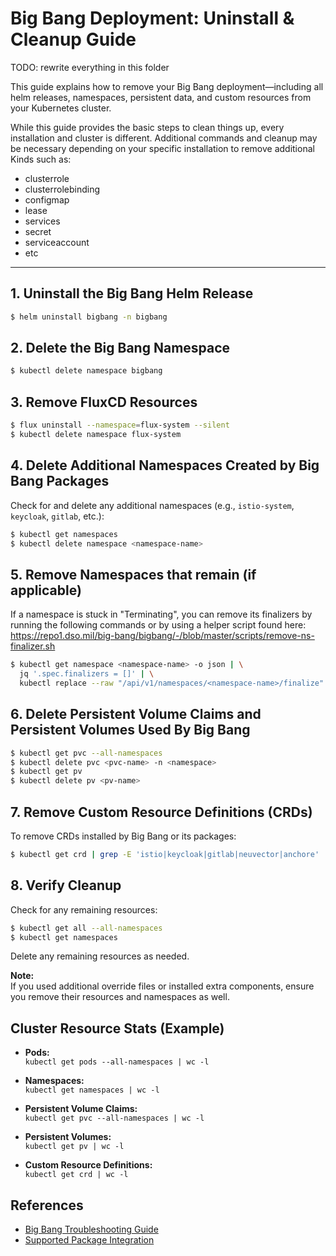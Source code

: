 # Big Bang Deployment: Uninstall & Cleanup Guide

TODO: rewrite everything in this folder

This guide explains how to remove your Big Bang deployment—including all helm releases, namespaces, persistent data, and custom resources from your Kubernetes cluster.

While this guide provides the basic steps to clean things up, every installation and cluster is different.  Additional commands and cleanup may be necessary depending on your specific installation to remove additional Kinds such as:

* clusterrole
* clusterrolebinding
* configmap
* lease
* services
* secret
* serviceaccount
* etc

---

## 1. Uninstall the Big Bang Helm Release

```bash
$ helm uninstall bigbang -n bigbang
```

## 2. Delete the Big Bang Namespace

```bash
$ kubectl delete namespace bigbang
```

## 3. Remove FluxCD Resources 

```bash
$ flux uninstall --namespace=flux-system --silent
$ kubectl delete namespace flux-system
```

## 4. Delete Additional Namespaces Created by Big Bang Packages

Check for and delete any additional namespaces (e.g., `istio-system`, `keycloak`, `gitlab`, etc.):

```bash
$ kubectl get namespaces
$ kubectl delete namespace <namespace-name>
```

## 5. Remove Namespaces that remain (if applicable)

If a namespace is stuck in "Terminating", you can remove its finalizers by running the following commands or by using a helper script found here: https://repo1.dso.mil/big-bang/bigbang/-/blob/master/scripts/remove-ns-finalizer.sh

```bash
$ kubectl get namespace <namespace-name> -o json | \
  jq '.spec.finalizers = []' | \
  kubectl replace --raw "/api/v1/namespaces/<namespace-name>/finalize" -f -
```

## 6. Delete Persistent Volume Claims and Persistent Volumes Used By Big Bang

```bash
$ kubectl get pvc --all-namespaces
$ kubectl delete pvc <pvc-name> -n <namespace>
$ kubectl get pv
$ kubectl delete pv <pv-name>
```

## 7. Remove Custom Resource Definitions (CRDs)

To remove CRDs installed by Big Bang or its packages:

```bash
$ kubectl get crd | grep -E 'istio|keycloak|gitlab|neuvector|anchore' | awk '{print $1}' | xargs kubectl delete crd
```

## 8. Verify Cleanup

Check for any remaining resources:

```bash
$ kubectl get all --all-namespaces
$ kubectl get namespaces
```

Delete any remaining resources as needed.

**Note:**  
If you used additional override files or installed extra components, ensure you remove their resources and namespaces as well.

## Cluster Resource Stats (Example)

- **Pods:**  
  `kubectl get pods --all-namespaces | wc -l`

- **Namespaces:**  
  `kubectl get namespaces | wc -l`

- **Persistent Volume Claims:**  
  `kubectl get pvc --all-namespaces | wc -l`

- **Persistent Volumes:**  
  `kubectl get pv | wc -l`

- **Custom Resource Definitions:**  
  `kubectl get crd | wc -l`


## References

- [Big Bang Troubleshooting Guide](docs/understanding-bigbang/concepts/troubleshooting.md)
- [Supported Package Integration](docs/developer/package-integration/supported.md)